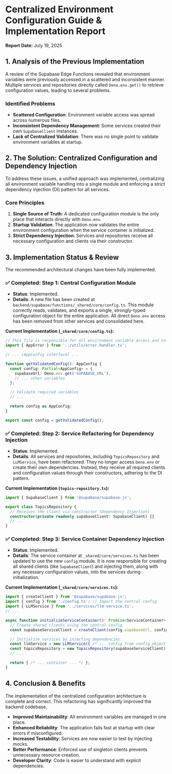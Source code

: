 # Centralized Environment Configuration Guide & Implementation Report

**Report Date:** July 19, 2025

## 1. Analysis of the Previous Implementation

A review of the Supabase Edge Functions revealed that environment variables were previously accessed in a scattered and inconsistent manner. Multiple services and repositories directly called `Deno.env.get()` to retrieve configuration values, leading to several problems.

### Identified Problems

-   **Scattered Configuration**: Environment variable access was spread across numerous files.
-   **Inconsistent Dependency Management**: Some services created their own `SupabaseClient` instances.
-   **Lack of Centralized Validation**: There was no single point to validate environment variables at startup.

## 2. The Solution: Centralized Configuration and Dependency Injection

To address these issues, a unified approach was implemented, centralizing all environment variable handling into a single module and enforcing a strict dependency injection (DI) pattern for all services.

### Core Principles

1.  **Single Source of Truth**: A dedicated configuration module is the only place that interacts directly with `Deno.env`.
2.  **Startup Validation**: The application now validates the entire environment configuration when the service container is initialized.
3.  **Strict Dependency Injection**: Services and repositories receive all necessary configuration and clients via their constructor.

## 3. Implementation Status & Review

The recommended architectural changes have been fully implemented.

### ✅ **Completed**: Step 1: Central Configuration Module

-   **Status**: Implemented.
-   **Details**: A new file has been created at `backend/supabase/functions/_shared/core/config.ts`. This module correctly reads, validates, and exports a single, strongly-typed configuration object for the entire application. All direct `Deno.env` access has been removed from other services and consolidated here.

**Current Implementation (`_shared/core/config.ts`):**
```typescript
// This file is responsible for all environment variable access and validation.
import { AppError } from '../utils/error-handler.ts';

// ... (AppConfig interface) ...

function getValidatedConfig(): AppConfig {
  const config: Partial<AppConfig> = {
    supabaseUrl: Deno.env.get('SUPABASE_URL'),
    // ... other variables
  };

  // Validate required variables
  // ...

  return config as AppConfig;
}

export const config = getValidatedConfig();
```

### ✅ **Completed**: Step 2: Service Refactoring for Dependency Injection

-   **Status**: Implemented.
-   **Details**: All services and repositories, including `TopicsRepository` and `LLMService`, have been refactored. They no longer access `Deno.env` or create their own dependencies. Instead, they receive all required clients and configuration values through their constructors, adhering to the DI pattern.

**Current Implementation (`topics-repository.ts`):**
```typescript
import { SupabaseClient } from '@supabase/supabase-js';

export class TopicsRepository {
  // Receives the client via constructor (Dependency Injection)
  constructor(private readonly supabaseClient: SupabaseClient) {}
  // ...
}
```

### ✅ **Completed**: Step 3: Service Container Dependency Injection

-   **Status**: Implemented.
-   **Details**: The service container at `_shared/core/services.ts` has been updated to use the new `config` module. It is now responsible for creating all shared clients (like `SupabaseClient`) and injecting them, along with any necessary configuration values, into the services during initialization.

**Current Implementation (`_shared/core/services.ts`):**
```typescript
import { createClient } from '@supabase/supabase-js';
import { config } from './config.ts'; // Import the central config
import { LLMService } from '../services/llm-service.ts';
// ...

async function initializeServiceContainer(): Promise<ServiceContainer> {
  // Create shared clients using the central config
  const supabaseServiceClient = createClient(config.supabaseUrl, config.supabaseServiceKey, { /* ... */ });

  // Initialize services by injecting dependencies
  const llmService = new LLMService({ /* ... config from config object ... */ });
  const topicsRepository = new TopicsRepository(supabaseServiceClient);
  // ...

  return { /* ... container ... */ };
}
```

## 4. Conclusion & Benefits

The implementation of the centralized configuration architecture is complete and correct. This refactoring has significantly improved the backend codebase.

-   **Improved Maintainability**: All environment variables are managed in one place.
-   **Enhanced Reliability**: The application fails fast at startup with clear errors if misconfigured.
-   **Increased Testability**: Services are now easier to test by injecting mocks.
-   **Better Performance**: Enforced use of singleton clients prevents unnecessary resource creation.
-   **Developer Clarity**: Code is easier to understand with explicit dependencies.

